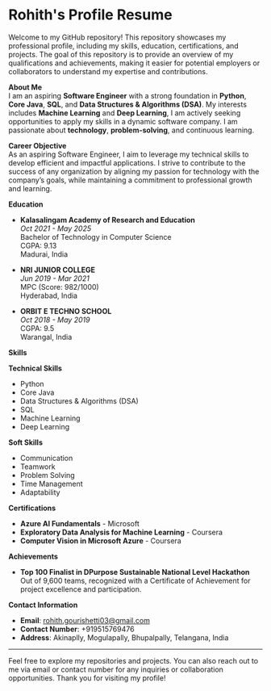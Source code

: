 # Rohith's Profile Resume

Welcome to my GitHub repository! This repository showcases my professional profile, including my skills, education, certifications, and projects. The goal of this repository is to provide an overview of my qualifications and achievements, making it easier for potential employers or collaborators to understand my expertise and contributions.

__About Me__  
I am an aspiring **Software Engineer** with a strong foundation in **Python**, **Core Java**, **SQL**, and **Data Structures & Algorithms (DSA)**. My interests includes **Machine Learning** and  **Deep Learning**,  I am actively seeking opportunities to apply my skills in a dynamic software company. I am passionate about **technology**, **problem-solving**, and continuous learning.

__Career Objective__  
As an aspiring Software Engineer, I aim to leverage my technical skills to develop efficient and impactful applications. I strive to contribute to the success of any organization by aligning my passion for technology with the company’s goals, while maintaining a commitment to professional growth and learning.

__Education__  

- **Kalasalingam Academy of Research and Education**  
  *Oct 2021 - May 2025*  
  Bachelor of Technology in Computer Science  
  CGPA: 9.13  
  Madurai, India  

- **NRI JUNIOR COLLEGE**  
  *Jun 2019 - Mar 2021*  
  MPC (Score: 982/1000)  
  Hyderabad, India  

- **ORBIT E TECHNO SCHOOL**  
  *Oct 2018 - May 2019*  
  CGPA: 9.5  
  Warangal, India  

__Skills__  

**Technical Skills**  
- Python  
- Core Java  
- Data Structures & Algorithms (DSA)  
- SQL  
- Machine Learning  
- Deep Learning

**Soft Skills**  
- Communication  
- Teamwork  
- Problem Solving  
- Time Management  
- Adaptability

__Certifications__  
- **Azure AI Fundamentals** - Microsoft  
- **Exploratory Data Analysis for Machine Learning** - Coursera  
- **Computer Vision in Microsoft Azure** - Coursera  

__Achievements__  
- **Top 100 Finalist in DPurpose Sustainable National Level Hackathon**  
  Out of 9,600 teams, recognized with a Certificate of Achievement for project excellence and participation.



__Contact Information__  
- **Email**: rohith.gourishetti03@gmail.com  
- **Contact Number**: +919515769476  
- **Address**: Akinaplly, Mogulapally, Bhupalpally, Telangana, India  

---

Feel free to explore my repositories and projects. You can also reach out to me via email or contact number for any inquiries or collaboration opportunities. Thank you for visiting my profile!
